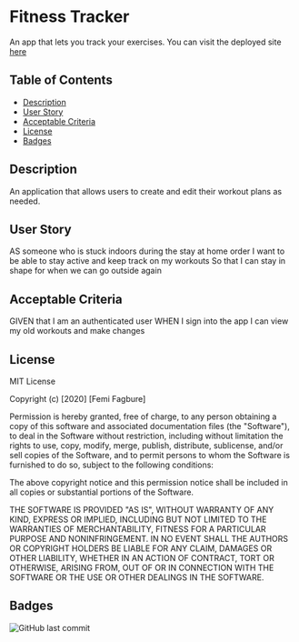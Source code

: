 # Fitness Tracker
An app that lets you track your exercises. You can visit the deployed site [here](https://ofagbure.github.io/Fitness-Tracker/.)


## Table of Contents 

* [Description](#Description)
* [User Story](#UserStory)
* [Acceptable Criteria](#AcceptableCriteria)
* [License](#License)
* [Badges](#Badges)

## Description 
An application that allows users to create and edit their workout plans as needed. 

## User Story
AS someone who is stuck indoors during the stay at home order
I want to be able to stay active and keep track on my workouts
So that I can stay in shape for when we can go outside again


## Acceptable Criteria
GIVEN that I am an authenticated user
WHEN I sign into the app
I can view my old workouts and make changes



## License

MIT License

Copyright (c) [2020] [Femi Fagbure]

Permission is hereby granted, free of charge, to any person obtaining a copy
of this software and associated documentation files (the "Software"), to deal
in the Software without restriction, including without limitation the rights
to use, copy, modify, merge, publish, distribute, sublicense, and/or sell
copies of the Software, and to permit persons to whom the Software is
furnished to do so, subject to the following conditions:

The above copyright notice and this permission notice shall be included in all
copies or substantial portions of the Software.

THE SOFTWARE IS PROVIDED "AS IS", WITHOUT WARRANTY OF ANY KIND, EXPRESS OR
IMPLIED, INCLUDING BUT NOT LIMITED TO THE WARRANTIES OF MERCHANTABILITY,
FITNESS FOR A PARTICULAR PURPOSE AND NONINFRINGEMENT. IN NO EVENT SHALL THE
AUTHORS OR COPYRIGHT HOLDERS BE LIABLE FOR ANY CLAIM, DAMAGES OR OTHER
LIABILITY, WHETHER IN AN ACTION OF CONTRACT, TORT OR OTHERWISE, ARISING FROM,
OUT OF OR IN CONNECTION WITH THE SOFTWARE OR THE USE OR OTHER DEALINGS IN THE
SOFTWARE.


## Badges

![GitHub last commit](https://img.shields.io/github/last-commit/ofagbure/Fitness-Tracker)

